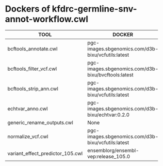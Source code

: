 # Dockers of kfdrc-germline-snv-annot-workflow.cwl

TOOL|DOCKER
-|-
bcftools_annotate.cwl|pgc-images.sbgenomics.com/d3b-bixu/vcfutils:latest
bcftools_filter_vcf.cwl|pgc-images.sbgenomics.com/d3b-bixu/bvcftools:latest
bcftools_strip_ann.cwl|pgc-images.sbgenomics.com/d3b-bixu/vcfutils:latest
echtvar_anno.cwl|pgc-images.sbgenomics.com/d3b-bixu/echtvar:0.2.0
generic_rename_outputs.cwl|None
normalize_vcf.cwl|pgc-images.sbgenomics.com/d3b-bixu/vcfutils:latest
variant_effect_predictor_105.cwl|ensemblorg/ensembl-vep:release_105.0
